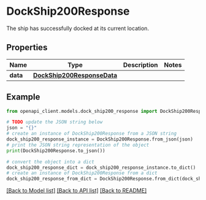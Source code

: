 # DockShip200Response

The ship has successfully docked at its current location.

## Properties

Name | Type | Description | Notes
------------ | ------------- | ------------- | -------------
**data** | [**DockShip200ResponseData**](DockShip200ResponseData.md) |  | 

## Example

```python
from openapi_client.models.dock_ship200_response import DockShip200Response

# TODO update the JSON string below
json = "{}"
# create an instance of DockShip200Response from a JSON string
dock_ship200_response_instance = DockShip200Response.from_json(json)
# print the JSON string representation of the object
print(DockShip200Response.to_json())

# convert the object into a dict
dock_ship200_response_dict = dock_ship200_response_instance.to_dict()
# create an instance of DockShip200Response from a dict
dock_ship200_response_from_dict = DockShip200Response.from_dict(dock_ship200_response_dict)
```
[[Back to Model list]](../README.md#documentation-for-models) [[Back to API list]](../README.md#documentation-for-api-endpoints) [[Back to README]](../README.md)


